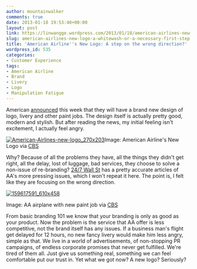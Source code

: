 ```yaml
---
author: mountainwalker
comments: true
date: 2013-01-18 19:53:40+00:00
layout: post
link: https://linwangge.wordpress.com/2013/01/18/american-airlines-new-logo-a-whitewash-or-a-necessary-first-step/
slug: american-airlines-new-logo-a-whitewash-or-a-necessary-first-step
title: 'American Airline''s New Logo: A step on the wrong direction?'
wordpress_id: 535
categories:
- Customer Experience
tags:
- American Airline
- Brand
- Livery
- Logo
- Manipulation Fatigue
---
```


American [announced](http://www.cbsnews.com/8301-505123_162-57564520/american-airlines-introduces-new-logo/) this week that they will have a brand new design of logo, livery and other paint jobs. The design itself is actually pretty good, modern and stylish. But after reading the news, my initial feeling isn't excitement, I actually feel angry.


[![American-Airlines-new-logo_270x203](http://linwangge.files.wordpress.com/2013/01/american-airlines-new-logo_270x203.jpg)](http://linwangge.files.wordpress.com/2013/01/american-airlines-new-logo_270x203.jpg)Image: American Airline's New Logo via [CBS](http://www.cbsnews.com/8301-505123_162-57564520/american-airlines-introduces-new-logo/)


Why? Because of all the problems they have, all the things they didn't get right, all the delay, lost of luggage, bad services, they choose to solve a non-issue of re-branding? [24/7 Wall St](http://247wallst.com/2013/01/18/american-airlines-new-paint-job-a-whitewash/) has a pretty accurate articles of AA's more pressing issues, which I won't repeat it here. The point is, I felt like they are focusing on the wrong direction.

[![159617591_610x458](http://linwangge.files.wordpress.com/2013/01/159617591_610x458.jpg?w=300)](http://linwangge.files.wordpress.com/2013/01/159617591_610x458.jpg)


Image: AA airplane with new paint job via [CBS](http://www.cbsnews.com/8301-505123_162-57564520/american-airlines-introduces-new-logo/)


From basic branding 101 we know that your branding is only as good as your product. Now the problem is the service that AA offer is less competitive, not the brand itself has any issues. If a business man's flight get delayed for 12 hours, no new fancy livery would make him less angry, simple as that. We live in a world of advertisements, of non-stopping PR campaigns, of endless corporate promises that never get fulfilled. We're tired of them all. Just give us something real, something we can feel comfortable put our trust in. Yet what we got now? A new logo? Seriously?
